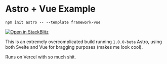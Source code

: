 # Astro + Vue Example

```
npm init astro -- --template framework-vue
```

[![Open in StackBlitz](https://developer.stackblitz.com/img/open_in_stackblitz.svg)](https://stackblitz.com/github/withastro/astro/tree/latest/examples/framework-vue)

This is an extremely overcomplicated build running `1.0.0-beta` Astro, using both Svelte and Vue for bragging purposes (makes me look cool). 

Runs on Vercel with so much shit. 